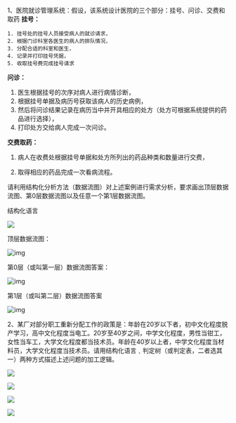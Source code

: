 1、医院就诊管理系统：假设，该系统设计医院的三个部分：挂号、问诊、交费和取药
**挂号：**

 	1. 挂号处的挂号人员接受病人的就诊请求，
 	2. 根据门诊科室各医生的病人的排队情况，
 	3. 分配合适的科室和医生，
 	4. 记录并打印挂号凭据，
 	5. 收取挂号费完成挂号请求

**问诊：**

1. 医生根据挂号的次序对病人进行病情诊断，
2. 根据挂号单据及病历号获取该病人的历史病例，
3. 然后将问诊结果记录在病历当中并开具相应的处方（处方可根据系统提供的药品进行选择），
4. 打印处方交给病人完成一次问诊。

**交费取药：**

1. 病人在收费处根据挂号单据和处方所列出的药品种类和数量进行交费，

2. 取得相应的药品完成一次看病流程。


请利用结构化分析方法（数据流图）对上述案例进行需求分析，要求画出顶层数据流图、第0层数据流图以及任意一个第1层数据流图。

结构化语言

![](src/jiegouhuayuyan.png)

顶层数据流图：

![img](src/29145147.png)


第0层（或叫第一层）数据流图答案：

![img](src/diyichengshujutu.png) 

第1层（或叫第二层）数据流图答案

![img](src/dierchengshujutu.png) 



 

2、某厂对部分职工重新分配工作的政策是：年龄在20岁以下者，初中文化程度脱产学习，高中文化程度当电工。20岁至40岁之间，中学文化程度，男性当钳工，女性当车工，大学文化程度都当技术员。年龄在40岁以上者，中学文化程度当材料员，大学文化程度当技术员。请用结构化语言﹑判定树（或判定表，二者选其一）两种方式描述上述问题的加工逻辑。

![](src/20200829144802.png)


![](src/20200829144612.png)


![](src/20200829144645.png) 


![](src/jiegouhuayuyan1.png) 
